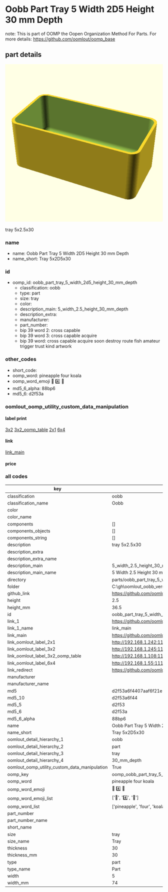 # Oobb Part Tray 5 Width 2D5 Height 30 mm Depth  

note: This is part of OOMP the Oopen Organization Method For Parts. For more details: https://github.com/oomlout/oomp_base

##  part details
  

[![](3dpr.png)](3dpr.png)

tray 5x2.5x30



### name
* name: Oobb Part Tray 5 Width 2D5 Height 30 mm Depth
* name_short: Tray 5x2D5x30 
### id
* oomp_id: oobb_part_tray_5_width_2d5_height_30_mm_depth
  * classification: oobb
  * type: part
  * size: tray
  * color: 
  * description_main: 5_width_2.5_height_30_mm_depth
  * description_extra: 
  * manufacturer: 
  * part_number: 
  * bip 39 word 2: cross capable
  * bip 39 word 3: cross capable acquire
  * bip 39 word: cross capable acquire soon destroy route fish amateur trigger trust kind artwork

### other_codes
* short_code: 
* oomp_word: pineapple four koala
* oomp_word_emoji :pineapple: :four: :koala:
* md5_6_alpha: 88bp6
* md5_6: d2f53a






### oomlout_oomp_utility_custom_data_manipulation
#### label print
[3x2](http://192.168.1.245:1112/?label=oomp%2088bp6)
[3x2_oomp_table](http://192.168.1.108:1112/?label=oomp%2088bp6)
[2x1](http://192.168.1.242:1112/?label=oomp%2088bp6)
[6x4](http://192.168.1.55:1112/?label=oomp%2088bp6)    

#### link

[link_main](https://github.com/oomlout/oomlout_oobb_version_4_generated_parts/tree/main/navigation_oomp/oobb/part/tray/5_width_2.5_height_30_mm_depth/part)                              

#### price







### all codes 
| key | value |  
| --- | --- |  
| classification | oobb |  
| classification_name | Oobb |  
| color |  |  
| color_name |  |  
| components | [] |  
| components_objects | [] |  
| components_string | [] |  
| description | tray 5x2.5x30 |  
| description_extra |  |  
| description_extra_name |  |  
| description_main | 5_width_2.5_height_30_mm_depth |  
| description_main_name | 5 Width 2.5 Height 30 mm Depth |  
| directory | parts/oobb_part_tray_5_width_2d5_height_30_mm_depth |  
| folder | C:\gh\oomlout_oobb_version_4_generated_parts\parts\oobb_part_tray_5_width_2d5_height_30_mm_depth |  
| github_link | https://github.com/oomlout/oomlout_oomp_part_src/tree/main/parts/oobb_part_tray_5_width_2d5_height_30_mm_depth |  
| height | 2.5 |  
| height_mm | 36.5 |  
| id | oobb_part_tray_5_width_2d5_height_30_mm_depth |  
| link_1 | https://github.com/oomlout/oomlout_oobb_version_4_generated_parts/tree/main/navigation_oomp/oobb/part/tray/5_width_2.5_height_30_mm_depth/part |  
| link_1_name | link_main |  
| link_main | https://github.com/oomlout/oomlout_oobb_version_4_generated_parts/tree/main/navigation_oomp/oobb/part/tray/5_width_2.5_height_30_mm_depth/part |  
| link_oomlout_label_2x1 | http://192.168.1.242:1112/?label=oomp%2088bp6 |  
| link_oomlout_label_3x2 | http://192.168.1.245:1112/?label=oomp%2088bp6 |  
| link_oomlout_label_3x2_oomp_table | http://192.168.1.108:1112/?label=oomp%2088bp6 |  
| link_oomlout_label_6x4 | http://192.168.1.55:1112/?label=oomp%2088bp6 |  
| link_redirect | https://github.com/oomlout/oomlout_oobb_version_4_generated_parts/tree/main/parts/oobb_tray_05_2d5_30 |  
| manufacturer |  |  
| manufacturer_name |  |  
| md5 | d2f53a6f4407aaf6f21e1cf4044879a0 |  
| md5_10 | d2f53a6f44 |  
| md5_5 | d2f53 |  
| md5_6 | d2f53a |  
| md5_6_alpha | 88bp6 |  
| name | Oobb Part Tray 5 Width 2D5 Height 30 mm Depth |  
| name_short | Tray 5x2D5x30  |  
| oomlout_detail_hierarchy_1 | oobb |  
| oomlout_detail_hierarchy_2 | part |  
| oomlout_detail_hierarchy_3 | tray |  
| oomlout_detail_hierarchy_4 | 30_mm_depth |  
| oomlout_oomp_utility_custom_data_manipulation | True |  
| oomp_key | oomp_oobb_part_tray_5_width_2d5_height_30_mm_depth |  
| oomp_word | pineapple four koala |  
| oomp_word_emoji | :pineapple: :four: :koala: |  
| oomp_word_emoji_list | [':pineapple:', ':four:', ':koala:'] |  
| oomp_word_list | ['pineapple', 'four', 'koala'] |  
| part_number |  |  
| part_number_name |  |  
| short_name |  |  
| size | tray |  
| size_name | Tray |  
| thickness | 30 |  
| thickness_mm | 30 |  
| type | part |  
| type_name | Part |  
| width | 5 |  
| width_mm | 74 |  
